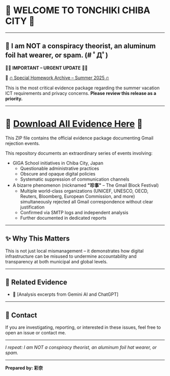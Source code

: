 # 🌟 WELCOME TO TONCHIKI CHIBA CITY 🌟

---

## 📢 I am NOT a conspiracy theorist, an aluminum foil hat wearer, or spam. (# ﾟДﾟ)

🚨🚨 **IMPORTANT – URGENT UPDATE** 🚨🚨

📂 [🔥 Special Homework Archive – Summer 2025 🔥](https://github.com/chiroru1220/chiba-ict-report/releases/tag/special-homework-2025)

This is the most critical evidence package regarding the summer vacation ICT requirements and privacy concerns.
**Please review this release as a priority.**

---
# 🚀 [Download All Evidence Here](https://github.com/chiroru1220/chiba-ict-report/releases/download/v1.0/Gmail.Block.Global.zip) 🚀

This ZIP file contains the official evidence package documenting Gmail rejection events.

This repository documents an extraordinary series of events involving:

- GIGA School initiatives in Chiba City, Japan
  - Questionable administrative practices
  - Obscure and opaque digital policies
  - Systematic suppression of communication channels
- A bizarre phenomenon (nicknamed **\"珍事\"** – The Gmail Block Festival)
  - Multiple world-class organizations (UNICEF, UNESCO, OECD, Reuters, Bloomberg, European Commission, and more) simultaneously rejected all Gmail correspondence without clear justification
  - Confirmed via SMTP logs and independent analysis
  - Further documented in dedicated reports

---

## ✨ Why This Matters

This is not just local mismanagement – it demonstrates how digital infrastructure can be misused to undermine accountability and transparency at both municipal and global levels.

---

## 🔗 Related Evidence

- 📂 [Analysis excerpts from Gemini AI and ChatGPT]

---

## 💬 Contact

If you are investigating, reporting, or interested in these issues, feel free to open an issue or contact me.

---

*I repeat: I am NOT a conspiracy theorist, an aluminum foil hat wearer, or spam.*

---

**Prepared by: 彩奈**
